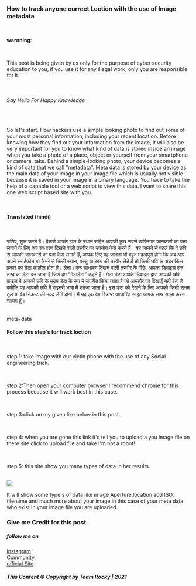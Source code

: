 <h3>How to track anyone currect Loction with the use of Image metadata </h3><br>

<p><b>warnning</b>:</p><br>
<p>This post is being given by us only for the purpose of cyber security education to you, if you use it for any illegal work, only you are responsible for it.</p><br>

<h6> Say Hello For Happy Knowledge </h6><br>
<p>So let's start. How hackers use a simple looking photo to find out some of your most personal information, including your recent location. Before knowing how they find out your information from the image, it will also be very important for you to know what kind of data is stored inside an image when you take a photo of a place, object or yourself from your smartphone or camera. take. Behind a simple-looking photo, your device becomes a kind of data that we call "metadata". Meta data is stored by your device as the main data of your image in your image file which is usually not visible because it is saved in your image in a binary language. You have to take the help of a capable tool or a web script to view this data. I want to share this one web script based site with you.</p><br>
<h4> Translated (hindi)</h4><br>
<p>चलिए, शुरू करते हैं। हैकर्स आपके हाल के स्थान सहित आपकी कुछ सबसे व्यक्तिगत जानकारी का पता लगाने के लिए एक साधारण दिखने वाली तस्वीर का उपयोग कैसे करते हैं। यह जानने से पहले कि वे छवि से आपकी जानकारी का पता कैसे लगाते हैं, आपके लिए यह जानना भी बहुत महत्वपूर्ण होगा कि जब आप अपने स्मार्टफोन या कैमरे से किसी स्थान, वस्तु या स्वयं की तस्वीर लेते हैं तो किसी छवि के अंदर किस प्रकार का डेटा संग्रहीत होता है। लेना। एक साधारण दिखने वाली तस्वीर के पीछे, आपका डिवाइस एक तरह का डेटा बन जाता है जिसे हम "मेटाडेटा" कहते हैं। मेटा डेटा आपके डिवाइस द्वारा आपकी छवि फ़ाइल में आपकी छवि के मुख्य डेटा के रूप में संग्रहीत किया जाता है जो आमतौर पर दिखाई नहीं देता है क्योंकि यह आपकी छवि में बाइनरी भाषा में सहेजा जाता है। इस डेटा को देखने के लिए आपको किसी सक्षम टूल या वेब स्क्रिप्ट की मदद लेनी होगी। मैं यह एक वेब स्क्रिप्ट आधारित साइट आपके साथ साझा करना चाहता हूं।<p></br>
<a herf="http://exif.regex.info/exif.cgi">meta-data</a><br>
<h4> Follow this step's for track loction </h4><br>
<p> step 1: take image with our victin phone with the use of any Social engineering trick.</p><br>
<p> step 2:Then open your computer browser I recommend chrome for this process because it will work best in this case.</p><br>
<p> step 3:click on my given like below in this post.
</p><br>
<p>step 4: when you are gone this link it's tell you to upload a you image file on there site click to upload file and take I'm not a robot!</p><br>
<p> step 5: this site show you many types of data in her results</p><br>
<img src="http://img01.jpg"> <br>
<p> It will show some type's of data like image Aperture,location add ISO, filename and much more about your image in this case of your meta data who exist in your image file you are uploaded. </p>

### Give me Credit for this post

<h5> follow me on </h5>
 <a href="http://www.instagram.com/rockyjaat111_">Instagram</a><br>
 <a href="http://www.instagram.com/gitttols"> Community</a><br>
 <a href="https://gittools.blogspot.com"> official Site </a>

 <h6><b> This Content © Copyright by Team Rocky | 2021 </h6>
